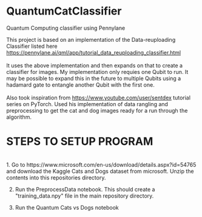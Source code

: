 # QuantumCatClassifier
Quantum Computing classifier using Pennylane

This project is based on an implementation of the Data-reuploading Classifier listed here https://pennylane.ai/qml/app/tutorial_data_reuploading_classifier.html
<br><br>
It uses the above implementation and then expands on that to create a classifier for images. My implementation only requies one Qubit to run. It may be possible to expand this in the future to multiple Qubits using a hadamard gate to entangle another Qubit with the first one.
<br><br>
Also took inspiration from https://www.youtube.com/user/sentdex tutorial series on PyTorch. Used his implementation of data rangling and preprocessing to get the cat and dog images ready for a run through the algorithm.

<h1>STEPS TO SETUP PROGRAM</h1>
<br>
1. Go to https://www.microsoft.com/en-us/download/details.aspx?id=54765 and download the Kaggle Cats and Dogs dataset from microsoft. Unzip the contents into this repositories directory. 

2. Run the PreprocessData notebook. This should create a "training_data.npy" file in the main repository directory.

3. Run the Quantum Cats vs Dogs notebook


